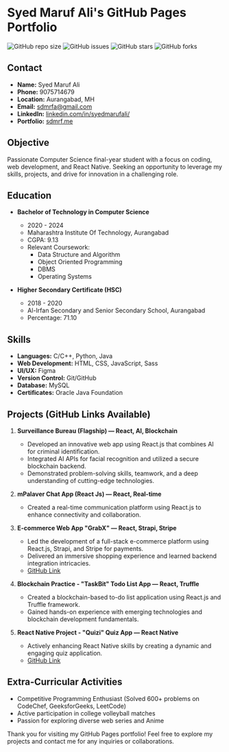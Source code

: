 # Syed Maruf Ali's GitHub Pages Portfolio

![GitHub repo size](https://img.shields.io/github/repo-size/sdmrf/sdmrf.github.io)
![GitHub issues](https://img.shields.io/github/issues/sdmrf/sdmrf.github.io)
![GitHub stars](https://img.shields.io/github/stars/sdmrf/sdmrf.github.io)
![GitHub forks](https://img.shields.io/github/forks/sdmrf/sdmrf.github.io)

## Contact

- **Name:** Syed Maruf Ali
- **Phone:** 9075714679
- **Location:** Aurangabad, MH
- **Email:** sdmrfa@gmail.com
- **LinkedIn:** [linkedin.com/in/syedmarufali/](https://www.linkedin.com/in/syedmarufali/)
- **Portfolio:** [sdmrf.me](https://sdmrf.me)

## Objective

Passionate Computer Science final-year student with a focus on coding, web development, and React Native. Seeking an opportunity to leverage my skills, projects, and drive for innovation in a challenging role.

## Education

- **Bachelor of Technology in Computer Science**
  - 2020 - 2024
  - Maharashtra Institute Of Technology, Aurangabad
  - CGPA: 9.13
  - Relevant Coursework:
    - Data Structure and Algorithm
    - Object Oriented Programming
    - DBMS
    - Operating Systems

- **Higher Secondary Certificate (HSC)**
  - 2018 - 2020
  - Al-Irfan Secondary and Senior Secondary School, Aurangabad
  - Percentage: 71.10

## Skills

- **Languages:** C/C++, Python, Java
- **Web Development:** HTML, CSS, JavaScript, Sass
- **UI/UX:** Figma
- **Version Control:** Git/GitHub
- **Database:** MySQL
- **Certificates:** Oracle Java Foundation

## Projects (GitHub Links Available)

1. **Surveillance Bureau (Flagship) — React, AI, Blockchain**
   - Developed an innovative web app using React.js that combines AI for criminal identification.
   - Integrated AI APIs for facial recognition and utilized a secure blockchain backend.
   - Demonstrated problem-solving skills, teamwork, and a deep understanding of cutting-edge technologies.

2. **mPalaver Chat App (React Js) — React, Real-time**
   - Created a real-time communication platform using React.js to enhance connectivity and collaboration.

3. **E-commerce Web App "GrabX" — React, Strapi, Stripe**
   - Led the development of a full-stack e-commerce platform using React.js, Strapi, and Stripe for payments.
   - Delivered an immersive shopping experience and learned backend integration intricacies.
   - [GitHub Link](https://github.com/sdmrf/GoGrab)

4. **Blockchain Practice - "TaskBit" Todo List App — React, Truffle**
   - Created a blockchain-based to-do list application using React.js and Truffle framework.
   - Gained hands-on experience with emerging technologies and blockchain development fundamentals.

5. **React Native Project - "Quizi" Quiz App — React Native**
   - Actively enhancing React Native skills by creating a dynamic and engaging quiz application.
   - [GitHub Link](https://github.com/sdmrf/Quizi)

## Extra-Curricular Activities

- Competitive Programming Enthusiast (Solved 600+ problems on CodeChef, GeeksforGeeks, LeetCode)
- Active participation in college volleyball matches
- Passion for exploring diverse web series and Anime

Thank you for visiting my GitHub Pages portfolio! Feel free to explore my projects and contact me for any inquiries or collaborations.

